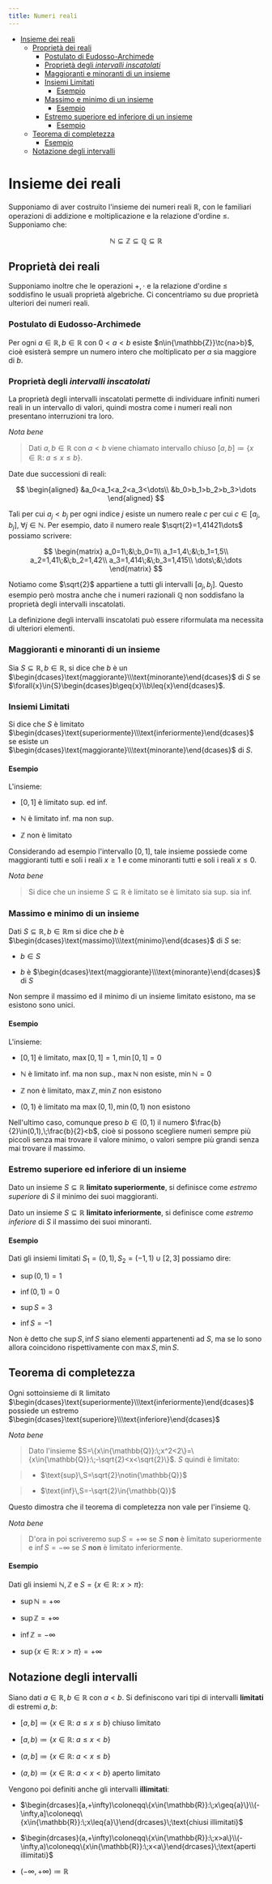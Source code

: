 ```yaml
---
title: Numeri reali
---
```


- [Insieme dei reali](#insieme-dei-reali)
  - [Proprietà dei reali](#proprietà-dei-reali)
    - [Postulato di Eudosso-Archimede](#postulato-di-eudosso-archimede)
    - [Proprietà degli *intervalli inscatolati*](#proprietà-degli-intervalli-inscatolati)
    - [Maggioranti e minoranti di un insieme](#maggioranti-e-minoranti-di-un-insieme)
    - [Insiemi Limitati](#insiemi-limitati)
      - [Esempio](#esempio)
    - [Massimo e minimo di un insieme](#massimo-e-minimo-di-un-insieme)
      - [Esempio](#esempio-1)
    - [Estremo superiore ed inferiore di un insieme](#estremo-superiore-ed-inferiore-di-un-insieme)
      - [Esempio](#esempio-2)
  - [Teorema di completezza](#teorema-di-completezza)
      - [Esempio](#esempio-3)
  - [Notazione degli intervalli](#notazione-degli-intervalli)

# Insieme dei reali

Supponiamo di aver costruito l'insieme dei numeri reali $\mathbb{R}$, con le familiari operazioni di addizione e moltiplicazione e la relazione d'ordine $\leq$. Supponiamo che:

$$
\mathbb{N}\subseteq{\mathbb{Z}\subseteq{\mathbb{Q}\subseteq{\mathbb{R}}}}
$$

## Proprietà dei reali

Supponiamo inoltre che le operazioni $+,\cdot$ e la relazione d'ordine $\leq$ soddisfino le usuali proprietà algebriche. Ci concentriamo su due proprietà ulteriori dei numeri reali.

### Postulato di Eudosso-Archimede

Per ogni $a\in{\mathbb{R}},b\in{\mathbb{R}}$ con $0<a<b$ esiste $n\in{\mathbb{Z}}\tc{na>b}$, cioè esisterà sempre un numero intero che moltiplicato per $a$ sia maggiore di $b$.

### Proprietà degli *intervalli inscatolati*

La proprietà degli intervalli inscatolati permette di individuare infiniti numeri reali in un intervallo di valori, quindi mostra come i numeri reali non presentano interruzioni tra loro.

*Nota bene*

> Dati $a,b\in{\mathbb{R}}$ con $a<b$ viene chiamato intervallo chiuso $[a,b]\coloneqq\{x\in{\mathbb{R}}:\;a\leq{x\leq{b}}\}$.

Date due successioni di reali:

$$
\begin{aligned}
    &a_0<a_1<a_2<a_3<\dots\\
    &b_0>b_1>b_2>b_3>\dots
\end{aligned}
$$

Tali per cui ${a_j<b_j}$ per ogni indice $j$ esiste un numero reale $c$ per cui $c\in{[a_j,b_j]},\;\forall{j}\in{\mathbb{N}}$. Per esempio, dato il numero reale $\sqrt{2}=1,41421\dots$ possiamo scrivere:

$$
\begin{matrix}
    a_0=1\;&\;b_0=1\\
    a_1=1,4\;&\;b_1=1,5\\
    a_2=1,41\;&\;b_2=1,42\\
    a_3=1,414\;&\;b_3=1,415\\
    \dots\;&\;\dots
\end{matrix}
$$

Notiamo come $\sqrt{2}$ appartiene a tutti gli intervalli $[a_j,b_j]$. Questo esempio però mostra anche che i numeri razionali $\mathbb{Q}$ non soddisfano la proprietà degli intervalli inscatolati.

La definizione degli intervalli inscatolati può essere riformulata ma necessita di ulteriori elementi.

### Maggioranti e minoranti di un insieme

Sia $S\subseteq{\mathbb{R}},b\in{\mathbb{R}}$, si dice che $b$ è un $\begin{dcases}\text{maggiorante}\\\text{minorante}\end{dcases}$ di $S$ se $\forall{x}\in{S}\begin{dcases}b\geq{x}\\b\leq{x}\end{dcases}$.

### Insiemi Limitati

Si dice che $S$ è limitato $\begin{dcases}\text{superiormente}\\\text{inferiormente}\end{dcases}$ se esiste un $\begin{dcases}\text{maggiorante}\\\text{minorante}\end{dcases}$ di $S$.

#### Esempio

L'insieme:

- $[0,1]$ è limitato sup. ed inf.

- $\mathbb{N}$ è limitato inf. ma non sup.

- $\mathbb{Z}$ non è limitato

Considerando ad esempio l'intervallo $[0,1]$, tale insieme possiede come maggioranti tutti e soli i reali $x\geq{1}$ e come minoranti tutti e soli i reali $x\leq{0}$.

*Nota bene*

> Si dice che un insieme $S\subseteq{\mathbb{R}}$ è limitato se è limitato sia sup. sia inf.

### Massimo e minimo di un insieme

Dati $S\subseteq{\mathbb{R}},b\in{\mathbb{R}}$m si dice che $b$ è $\begin{dcases}\text{massimo}\\\text{minimo}\end{dcases}$ di $S$ se:

- $b\in{S}$

- $b$ è $\begin{dcases}\text{maggiorante}\\\text{minorante}\end{dcases}$ di $S$ 

Non sempre il massimo ed il minimo di un insieme limitato esistono, ma se esistono sono unici.

#### Esempio

L'insieme:

- $[0,1]$ è limitato, $\text{max}\,[0,1]=1,\text{min}\,[0,1]=0$

- $\mathbb{N}$ è limitato inf. ma non sup., $\text{max}\,\mathbb{N}$ non esiste, $\text{min}\,\mathbb{N}=0$

- $\mathbb{Z}$ non è limitato, $\text{max}\,\mathbb{Z},\text{min}\,\mathbb{Z}$ non esistono

- $(0,1)$ è limitato ma $\text{max}\,(0,1),\text{min}\,(0,1)$ non esistono

Nell'ultimo caso, comunque preso $b\in(0,1)$ il numero $\frac{b}{2}\in(0,1),\;\frac{b}{2}<b$, cioè si possono scegliere numeri sempre più piccoli senza mai trovare il valore minimo, o valori sempre più grandi senza mai trovare il massimo.

### Estremo superiore ed inferiore di un insieme

Dato un insieme $S\subseteq{\mathbb{R}}$ **limitato superiormente**, si definisce come *estremo superiore* di $S$ il minimo dei suoi maggioranti.

Dato un insieme $S\subseteq{\mathbb{R}}$ **limitato inferiormente**, si definisce come *estremo inferiore* di $S$ il massimo dei suoi minoranti.

#### Esempio

Dati gli insiemi limitati $S_1=(0,1),S_2=(-1,1)\cup{[2,3]}$ possiamo dire:

- $\text{sup}\,(0,1)=1$

- $\text{inf}\,(0,1)=0$

- $\text{sup}\,S=3$

- $\text{inf}\,S=-1$

Non è detto che $\text{sup}\,S,\text{inf}\,S$ siano elementi appartenenti ad $S$, ma se lo sono allora coincidono rispettivamente con $\text{max}\,S,\text{min}\,S$.

## Teorema di completezza

Ogni sottoinsieme di $\mathbb{R}$ limitato $\begin{dcases}\text{superiormente}\\\text{inferiormente}\end{dcases}$ possiede un estremo $\begin{dcases}\text{superiore}\\\text{inferiore}\end{dcases}$

*Nota bene*

> Dato l'insieme $S=\{x\in{\mathbb{Q}}:\;x^2<2\}=\{x\in{\mathbb{Q}}:\;-\sqrt{2}<x<\sqrt{2}\}$. $S$ quindi è limitato:

> - $\text{sup}\,S=\sqrt{2}\notin{\mathbb{Q}}$

> - $\text{inf}\,S=-\sqrt{2}\in{\mathbb{Q}}$

Questo dimostra che il teorema di completezza non vale per l'insieme $\mathbb{Q}$.

*Nota bene*

> D'ora in poi scriveremo $\text{sup}\,S=+\infty$ se $S$ **non** è limitato superiormente e $\text{inf}\,S=-\infty$ se $S$ **non** è limitato inferiormente.

#### Esempio

Dati gli insiemi $\mathbb{N},\mathbb{Z}$ e $S=\{x\in{\mathbb{R}}:\;x>\pi\}$:

- $\text{sup}\,\mathbb{N}=+\infty$

- $\text{sup}\,\mathbb{Z}=+\infty$

- $\text{inf}\,\mathbb{Z}=-\infty$

- $\text{sup}\,\{x\in{\mathbb{R}}:\;x>\pi\}=+\infty$

## Notazione degli intervalli

Siano dati $a\in{\mathbb{R}},b\in{\mathbb{R}}$ con $a<b$. Si definiscono vari tipi di intervalli **limitati** di estremi $a,b$:

- $[a,b]\coloneqq\{x\in{\mathbb{R}}:\;a\leq{x\leq{b}}\}\;\text{chiuso limitato}$

- $[a,b)\coloneqq\{x\in{\mathbb{R}}:\;a\leq{x<b}\}$

- $(a,b]\coloneqq\{x\in{\mathbb{R}}:\;a<x\leq{b}\}$

- $(a,b)\coloneqq\{x\in{\mathbb{R}}:\;a<x<b\}\;\text{aperto limitato}$

Vengono poi definiti anche gli intervalli **illimitati**:

- $\begin{drcases}[a,+\infty)\coloneqq\{x\in{\mathbb{R}}:\;x\geq{a}\}\\(-\infty,a]\coloneqq\{x\in{\mathbb{R}}:\;x\leq{a}\}\end{drcases}\;\text{chiusi illimitati}$

- $\begin{drcases}(a,+\infty)\coloneqq\{x\in{\mathbb{R}}:\;x>a\}\\(-\infty,a)\coloneqq\{x\in{\mathbb{R}}:\;x<a\}\end{drcases}\;\text{aperti illimitati}$

- $(-\infty,+\infty)\coloneqq\mathbb{R}$